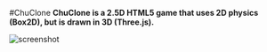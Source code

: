 #ChuClone
**ChuClone is a 2.5D HTML5 game that uses 2D physics (Box2D), but is drawn in 3D (Three.js).**

![screenshot](http://farm6.static.flickr.com/5306/5874855377_5c7bb58ef1_b.jpg "ChuClone")